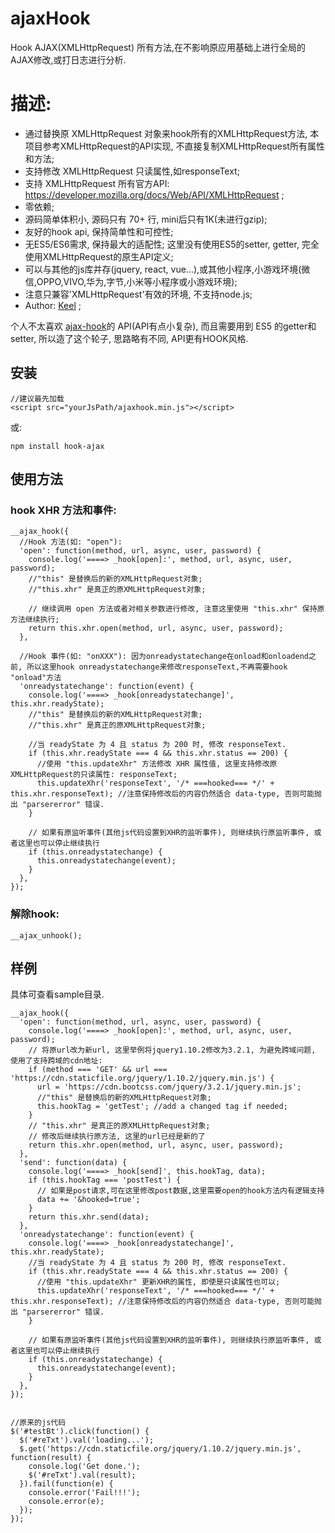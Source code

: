 # ajaxHook
Hook AJAX(XMLHttpRequest) 所有方法,在不影响原应用基础上进行全局的AJAX修改,或打日志进行分析.

# 描述:
* 通过替换原 XMLHttpRequest 对象来hook所有的XMLHttpRequest方法, 本项目参考XMLHttpRequest的API实现, 不直接复制XMLHttpRequest所有属性和方法;
* 支持修改 XMLHttpRequest 只读属性,如responseText;
* 支持 XMLHttpRequest 所有官方API: https://developer.mozilla.org/docs/Web/API/XMLHttpRequest ;
* 零依赖;
* 源码简单体积小, 源码只有 70+ 行, mini后只有1K(未进行gzip);
* 友好的hook api, 保持简单性和可控性;
* 无ES5/ES6需求, 保持最大的适配性; 这里没有使用ES5的setter, getter, 完全使用XMLHttpRequest的原生API定义;
* 可以与其他的js库并存(jquery, react, vue...),或其他小程序,小游戏环境(微信,OPPO,VIVO,华为,字节,小米等小程序或小游戏环境);
* 注意只兼容'XMLHttpRequest'有效的环境, 不支持node.js;
* Author: [Keel](https://github.com/keel) ;

个人不太喜欢 [ajax-hook](https://github.com/wendux/Ajax-hook)的 API(API有点小复杂), 而且需要用到 ES5 的getter和setter, 所以造了这个轮子, 思路略有不同, API更有HOOK风格.


## 安装
```
//建议最先加载
<script src="yourJsPath/ajaxhook.min.js"></script>
```

或:

```
npm install hook-ajax
```

## 使用方法
### hook XHR 方法和事件:
```
__ajax_hook({
  //Hook 方法(如: "open"):
  'open': function(method, url, async, user, password) {
    console.log('====> _hook[open]:', method, url, async, user, password);
    //"this" 是替换后的新的XMLHttpRequest对象;
    //"this.xhr" 是真正的原XMLHttpRequest对象;

    // 继续调用 open 方法或者对相关参数进行修改, 注意这里使用 "this.xhr" 保持原方法继续执行;
    return this.xhr.open(method, url, async, user, password);
  },

  //Hook 事件(如: "onXXX"): 因为onreadystatechange在onload和onloadend之前, 所以这里hook onreadystatechange来修改responseText,不再需要hook "onload"方法
  'onreadystatechange': function(event) {
    console.log('====> _hook[onreadystatechange]', this.xhr.readyState);
    //"this" 是替换后的新的XMLHttpRequest对象;
    //"this.xhr" 是真正的原XMLHttpRequest对象;

    //当 readyState 为 4 且 status 为 200 时, 修改 responseText.
    if (this.xhr.readyState === 4 && this.xhr.status == 200) {
      //使用 "this.updateXhr" 方法修改 XHR 属性值, 这里支持修改原XMLHttpRequest的只读属性: responseText;
      this.updateXhr('responseText', '/* ===hooked=== */' + this.xhr.responseText); //注意保持修改后的内容仍然适合 data-type, 否则可能抛出 "parsererror" 错误.
    }

    // 如果有原监听事件(其他js代码设置到XHR的监听事件), 则继续执行原监听事件, 或者这里也可以停止继续执行
    if (this.onreadystatechange) {
      this.onreadystatechange(event);
    }
  },
});
```

### 解除hook:
```
__ajax_unhook();
```


## 样例
具体可查看sample目录.
```
__ajax_hook({
  'open': function(method, url, async, user, password) {
    console.log('====> _hook[open]:', method, url, async, user, password);
    // 将原url改为新url, 这里举例将jquery1.10.2修改为3.2.1, 为避免跨域问题, 使用了支持跨域的cdn地址:
    if (method === 'GET' && url === 'https://cdn.staticfile.org/jquery/1.10.2/jquery.min.js') {
      url = 'https://cdn.bootcss.com/jquery/3.2.1/jquery.min.js';
      //"this" 是替换后的新的XMLHttpRequest对象;
      this.hookTag = 'getTest'; //add a changed tag if needed;
    }
    // "this.xhr" 是真正的原XMLHttpRequest对象;
    // 修改后继续执行原方法, 这里的url已经是新的了
    return this.xhr.open(method, url, async, user, password);
  },
  'send': function(data) {
    console.log('====> _hook[send]', this.hookTag, data);
    if (this.hookTag === 'postTest') {
      // 如果是post请求,可在这里修改post数据,这里需要open的hook方法内有逻辑支持
      data += '&hooked=true';
    }
    return this.xhr.send(data);
  },
  'onreadystatechange': function(event) {
    console.log('====> _hook[onreadystatechange]', this.xhr.readyState);
    //当 readyState 为 4 且 status 为 200 时, 修改 responseText.
    if (this.xhr.readyState === 4 && this.xhr.status == 200) {
      //使用 "this.updateXhr" 更新XHR的属性, 即使是只读属性也可以;
      this.updateXhr('responseText', '/* ===hooked=== */' + this.xhr.responseText); //注意保持修改后的内容仍然适合 data-type, 否则可能抛出 "parsererror" 错误.
    }

    // 如果有原监听事件(其他js代码设置到XHR的监听事件), 则继续执行原监听事件, 或者这里也可以停止继续执行
    if (this.onreadystatechange) {
      this.onreadystatechange(event);
    }
  },
});


//原来的js代码
$('#testBt').click(function() {
  $('#reTxt').val('loading...');
  $.get('https://cdn.staticfile.org/jquery/1.10.2/jquery.min.js', function(result) {
    console.log('Get done.');
    $('#reTxt').val(result);
  }).fail(function(e) {
    console.error('Fail!!!');
    console.error(e);
  });
});
```



